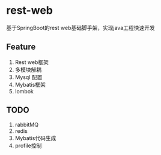 # rest-web
基于SpringBoot的rest web基础脚手架，实现java工程快速开发

## Feature
1. Rest web框架
2. 多模块解耦
3. Mysql 配置
4. Mybatis框架
5. lombok

## TODO
1. rabbitMQ
2. redis
3. Mybatis代码生成
4. profile控制
